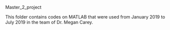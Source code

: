 Master_2_project

This folder contains codes on MATLAB that were used from January 2019 to July 2019
in the team of Dr. Megan Carey. 
